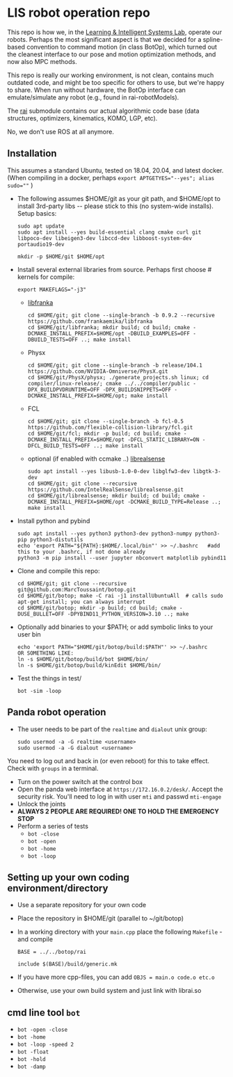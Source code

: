 # LIS robot operation repo

This repo is how we, in the [Learning & Intelligent Systems Lab](https://argmin.lis.tu-berlin.de/), operate our robots. Perhaps the most significant aspect is that we decided for a spline-based convention to command motion (in class BotOp), which turned out the cleanest interface to our pose and motion optimization methods, and now also MPC methods.

This repo is really our working environment, is not clean, contains much outdated code, and might be too specific for others to use, but we're happy to share. When run without hardware, the BotOp interface can  emulate/simulate any robot (e.g., found in rai-robotModels).

The [rai](https://github.com/MarcToussaint/rai) submodule contains our actual algorithmic code base (data structures, optimizers, kinematics, KOMO, LGP, etc).

No, we don't use ROS at all anymore.

## Installation

This assumes a standard Ubuntu, tested on 18.04, 20.04, and latest docker. (When compiling in a docker, perhaps `export APTGETYES="--yes"; alias sudo=""` )

* The following assumes $HOME/git as your git path, and $HOME/opt to
  install 3rd-party libs -- please stick to this (no system-wide
  installs). Setup basics:

      sudo apt update
      sudo apt install --yes build-essential clang cmake curl git libpoco-dev libeigen3-dev libccd-dev libboost-system-dev portaudio19-dev

      mkdir -p $HOME/git $HOME/opt

* Install several external libraries from source. Perhaps first choose # kernels for compile:

      export MAKEFLAGS="-j3"

   * [libfranka](https://github.com/frankaemika/libfranka)
   
         cd $HOME/git; git clone --single-branch -b 0.9.2 --recursive https://github.com/frankaemika/libfranka
         cd $HOME/git/libfranka; mkdir build; cd build; cmake -DCMAKE_INSTALL_PREFIX=$HOME/opt -DBUILD_EXAMPLES=OFF -DBUILD_TESTS=OFF ..; make install

   * Physx
   
         cd $HOME/git; git clone --single-branch -b release/104.1 https://github.com/NVIDIA-Omniverse/PhysX.git
         cd $HOME/git/PhysX/physx; ./generate_projects.sh linux; cd compiler/linux-release/; cmake ../../compiler/public -DPX_BUILDPVDRUNTIME=OFF -DPX_BUILDSNIPPETS=OFF -DCMAKE_INSTALL_PREFIX=$HOME/opt; make install

   * FCL

         cd $HOME/git; git clone --single-branch -b fcl-0.5 https://github.com/flexible-collision-library/fcl.git
         cd $HOME/git/fcl; mkdir -p build; cd build; cmake -DCMAKE_INSTALL_PREFIX=$HOME/opt -DFCL_STATIC_LIBRARY=ON -DFCL_BUILD_TESTS=OFF ..; make install

   * optional (if enabled with ccmake ..) [librealsense](https://github.com/IntelRealSense/librealsense)

         sudo apt install --yes libusb-1.0-0-dev libglfw3-dev libgtk-3-dev
         cd $HOME/git; git clone --recursive https://github.com/IntelRealSense/librealsense.git
         cd $HOME/git/librealsense; mkdir build; cd build; cmake -DCMAKE_INSTALL_PREFIX=$HOME/opt -DCMAKE_BUILD_TYPE=Release ..; make install

* Install python and pybind

      sudo apt install --yes python3 python3-dev python3-numpy python3-pip python3-distutils
      echo 'export PATH="${PATH}:$HOME/.local/bin"' >> ~/.bashrc   #add this to your .bashrc, if not done already
      python3 -m pip install --user jupyter nbconvert matplotlib pybind11

* Clone and compile this repo:

      cd $HOME/git; git clone --recursive git@github.com:MarcToussaint/botop.git
      cd $HOME/git/botop; make -C rai -j1 installUbuntuAll  # calls sudo apt-get install; you can always interrupt
      cd $HOME/git/botop; mkdir -p build; cd build; cmake -DUSE_BULLET=OFF -DPYBIND11_PYTHON_VERSION=3.10 ..; make

* Optionally add binaries to your $PATH; or add symbolic links to your user bin 

      echo 'export PATH="$HOME/git/botop/build:$PATH"' >> ~/.bashrc
      OR SOMETHING LIKE:
      ln -s $HOME/git/botop/build/bot $HOME/bin/
      ln -s $HOME/git/botop/build/kinEdit $HOME/bin/

* Test the things in test/

      bot -sim -loop


## Panda robot operation

* The user needs to be part of the `realtime` and `dialout` unix group:

      sudo usermod -a -G realtime <username>
      sudo usermod -a -G dialout <username>

You need to log out and back in (or even reboot) for this to take effect. Check with `groups` in a terminal.
* Turn on the power switch at the control box
* Open the panda web interface at `https://172.16.0.2/desk/`. Accept the security risk. You'll need to log in with user `mti` and passwd `mti-engage`
* Unlock the joints
* **ALWAYS 2 PEOPLE ARE REQUIRED! ONE TO HOLD THE EMERGENCY STOP**
* Perform a series of tests
  * `bot -close`
  * `bot -open`
  * `bot -home`
  * `bot -loop`


## Setting up your own coding environment/directory

* Use a separate repository for your own code
* Place the repository in $HOME/git (parallel to ~/git/botop)
* In a working directory with your `main.cpp` place the following `Makefile` - and compile

      BASE = ../../botop/rai
      
      include $(BASE)/build/generic.mk

* If you have more cpp-files, you can add `OBJS = main.o code.o etc.o`
* Otherwise, use your own build system and just link with librai.so


## cmd line tool `bot`

* `bot -open -close`
* `bot -home`
* `bot -loop -speed 2`
* `bot -float`
* `bot -hold`
* `bot -damp`



